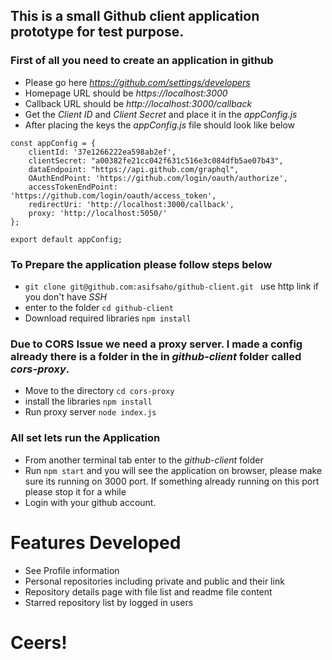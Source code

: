 ## This is a small Github client application prototype for test purpose. 

### First of all you need to create an application in github
- Please go here *https://github.com/settings/developers*
- Homepage URL should be *https://localhost:3000*
- Callback URL should be *http://localhost:3000/callback*
- Get the *Client ID* and *Client Secret* and place it in the *appConfig.js*
- After placing the keys the *appConfig.js* file should look like below

```
const appConfig = {
    clientId: '37e1266222ea598ab2ef',
    clientSecret: "a00382fe21cc042f631c516e3c084dfb5ae07b43",
    dataEndpoint: "https://api.github.com/graphql",
    OAuthEndPoint: 'https://github.com/login/oauth/authorize',
    accessTokenEndPoint: 'https://github.com/login/oauth/access_token',
    redirectUri: 'http://localhost:3000/callback',
    proxy: 'http://localhost:5050/'
};

export default appConfig;
```

### To Prepare the application please follow steps below
- ```git clone git@github.com:asifsaho/github-client.git ``` use http link if you don't have *SSH*
- enter to the folder ``cd github-client``
- Download required libraries ``npm install``

### Due to CORS Issue we need a proxy server. I made a config already there is a folder in the in *github-client* folder called *cors-proxy*.
- Move to the directory ``cd cors-proxy``
- install the libraries ``npm install``
- Run proxy server ``node index.js`` 


### All set lets run the Application
- From another terminal tab enter to the *github-client* folder
- Run ``npm start`` and you will see the application on browser, please make sure its running on 3000 port. If something already running on this port please stop it for a while
- Login with your github account.


Features Developed
===================

- See Profile information
- Personal repositories including private and public and their link
- Repository details page with file list and readme file content
- Starred repository list by logged in users


# Ceers!
